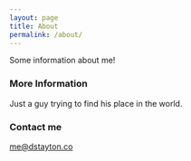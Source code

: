 ```yaml
---
layout: page
title: About
permalink: /about/
---
```


Some information about me!

### More Information

Just a guy trying to find his place in the world.

### Contact me

[me@dstayton.co](mailto:me@dstayton.co)
